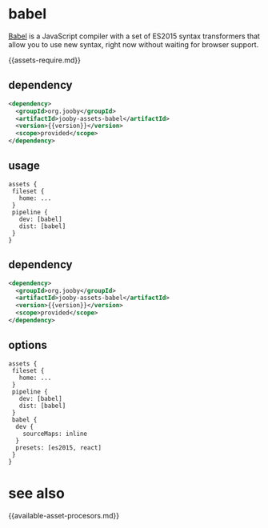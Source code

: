 # babel

<a href="http://babeljs.io/">Babel</a> is a JavaScript compiler with a set of ES2015 syntax transformers that allow you to use new syntax, right now without waiting for browser support.

{{assets-require.md}}

## dependency

```xml
<dependency>
  <groupId>org.jooby</groupId>
  <artifactId>jooby-assets-babel</artifactId>
  <version>{{version}}</version>
  <scope>provided</scope>
</dependency>
```

## usage

```
assets {
 fileset {
   home: ...
 }
 pipeline {
   dev: [babel]
   dist: [babel]
 }
}
```

## dependency

```xml
<dependency>
  <groupId>org.jooby</groupId>
  <artifactId>jooby-assets-babel</artifactId>
  <version>{{version}}</version>
  <scope>provided</scope>
</dependency>
```

## options

```
assets {
 fileset {
   home: ...
 }
 pipeline {
   dev: [babel]
   dist: [babel]
 }
 babel {
  dev {
    sourceMaps: inline
  }
  presets: [es2015, react]
 }
}
```

# see also

{{available-asset-procesors.md}}
